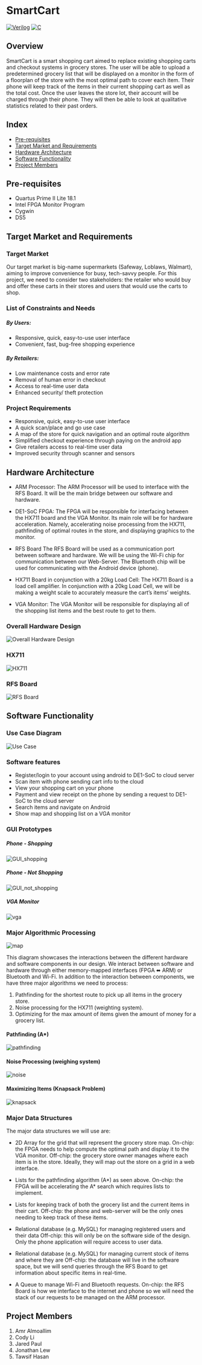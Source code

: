 # SmartCart

[![Verilog](https://img.shields.io/badge/-Verilog-blue)]() [![C](https://img.shields.io/badge/c%20-%2300599C.svg)]()

## Overview

SmartCart is a smart shopping cart aimed to replace existing shopping carts and checkout systems in grocery stores. The user will be able to upload a predetermined grocery list that will be displayed on a monitor in the form of a floorplan of the store with the most optimal path to cover each item. Their phone will keep track of the items in their current shopping cart as well as the total cost. Once the user leaves the store lot, their account will be charged through their phone. They will then be able to look at qualitative statistics related to their past orders.

## Index

- [Pre-requisites](#pre-requisites)
- [Target Market and Requirements](#target-market-and-requirements)
- [Hardware Architecture](#hardware-architecture)
- [Software Functionality](#software-functionality)
- [Project Members](#project-members)

## Pre-requisites

* Quartus Prime II Lite 18.1
* Intel FPGA Monitor Program
* Cygwin
* DS5

## Target Market and Requirements
### Target Market
Our target market is big-name supermarkets (Safeway, Loblaws, Walmart), aiming to improve convenience for busy, tech-savvy people. For this project, we need to consider two stakeholders: the retailer who would buy and offer these carts in their stores and users that would use the carts to shop.

### List of Constraints and Needs
##### By Users:
* Responsive, quick, easy-to-use user interface
* Convenient, fast, bug-free shopping experience 

##### By Retailers:
* Low maintenance costs and error rate
* Removal of human error in checkout 
* Access to real-time user data
* Enhanced security/ theft protection 

### Project Requirements
* Responsive, quick, easy-to-use user interface
* A quick scan/place and go use case
* A map of the store for quick navigation and an optimal route algorithm
* Simplified checkout experience through paying on the android app
* Give retailers access to real-time user data
* Improved security through scanner and sensors

## Hardware Architecture

- ARM Processor:
The ARM Processor will be used to interface with the RFS Board. It will be the main bridge between our software and hardware.

- DE1-SoC FPGA:
The FPGA will be responsible for interfacing between the HX711 board and the VGA Monitor. Its main role will be for hardware acceleration. Namely, accelerating noise processing from the HX711, pathfinding of optimal routes in the store, and displaying graphics to the monitor.  

- RFS Board
The RFS Board will be used as a communication port between software and hardware. We will be using the Wi-Fi chip for communication between our Web-Server. The Bluetooth chip will be used for communicating with the Android device (phone).

- HX711 Board in conjunction with a 20kg Load Cell:
The HX711 Board is a load cell amplifier. In conjunction with a 20kg Load Cell, we will be making a weight scale to accurately measure the cart’s items’ weights.

- VGA Monitor:
The VGA Monitor will be responsible for displaying all of the shopping list items and the best route to get to them. 

### Overall Hardware Design

![Overall Hardware Design](_readme_res/overall_hardware_design.png)

### HX711

![HX711](_readme_res/hx711.png)

### RFS Board

![RFS Board](_readme_res/rfs.png)

## Software Functionality
### Use Case Diagram
![Use Case](_readme_res/use_case_diagram.png)

### Software features
* Register/login to your account using android to DE1-SoC to cloud server 
* Scan item with phone sending cart info to the cloud
* View your shopping cart on your phone
* Payment and view receipt on the phone by sending a request to DE1-SoC to the cloud server
* Search items and navigate on Android
* Show map and shopping list on a VGA monitor

### GUI Prototypes
##### Phone - Shopping
![GUI_shopping](_readme_res/gui_shopping.png)

##### Phone - Not Shopping
![GUI_not_shopping](_readme_res/gui_not_shopping.png)

##### VGA Monitor
![vga](_readme_res/vga.png)

### Major Algorithmic Processing
![map](_readme_res/map.png)

This diagram showcases the interactions between the different hardware and software components in our design. We interact between software and hardware through either memory-mapped interfaces (FPGA ⬌ ARM) or Bluetooth and Wi-Fi. 
In addition to the interaction between components, we have three major algorithms we need to process:
1. Pathfinding for the shortest route to pick up all items in the grocery store.
2. Noise processing for the HX711 (weighting system).
3. Optimizing for the max amount of items given the amount of money for a grocery list.

#### Pathfinding (A*)
![pathfinding](_readme_res/a_star.png)

#### Noise Processing (weighing system)
![noise](_readme_res/noise.png)

#### Maximizing Items (Knapsack Problem)
![knapsack](_readme_res/knapsack.png)

### Major Data Structures
The major data structures we will use are:

* 2D Array for the grid that will represent the grocery store map.
On-chip: the FPGA needs to help compute the optimal path and display it to the VGA monitor. 
Off-chip: the grocery store owner manages where each item is in the store. Ideally, they will map out the store on a grid in a web interface.

* Lists for the pathfinding algorithm (A*) as seen above.
On-chip: the FPGA will be accelerating the A* search which requires lists to implement.

* Lists for keeping track of both the grocery list and the current items in their cart.
Off-chip: the phone and web-server will be the only ones needing to keep track of these items.

* Relational database (e.g. MySQL) for managing registered users and their data
Off-chip: this will only be on the software side of the design. Only the phone application will require access to user data.

* Relational database (e.g. MySQL) for managing current stock of items and where they are
Off-chip: the database will live in the software space, but we will send queries through the RFS Board to get information about specific items in real-time.

* A Queue to manage Wi-Fi and Bluetooth requests.
On-chip: the RFS Board is how we interface to the internet and phone so we will need the stack of our requests to be managed on the ARM processor.

## Project Members

1. Amr Almoallim
1. Cody Li
1. Jared Paul
1. Jonathan Lew
1. Tawsif Hasan



